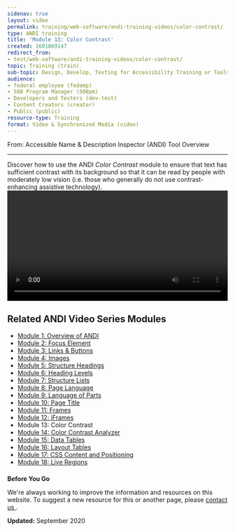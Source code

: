 ```yaml
---
sidenav: true
layout: video
permalink: training/web-software/andi-training-videos/color-contrast/
type: ANDI training
title: 'Module 13: Color Contrast'
created: 1601869147
redirect_from:
- test/web-software/andi-training-videos/color-contrast/
topic: Training (train)
sub-topic: Design, Develop, Testing for Accessibility Training or Tools
audience:
- federal employee (fedemp)
- 508 Program Manager (508pm)
- Developers and Testers (dev-test)
- Content Creators (creator)
- Public (public)
resource-type: Training
format: Video & Synchronized Media (video)
---
```


[comment]: <> (<h1>Module 13: Color Contrast </h1>)
<div class="field-name-module"><p>From: Accessible Name &amp; Description Inspector (ANDI) Tool Overview</p>
</div>

------------------
Discover how to use the ANDI _Color Contrast_ module to ensure that text has sufficient contrast with its background so that it can be read by people with moderately low vision (i.e. those who generally do not use contrast-enhancing assistive technology).
<video controls="controls" data-vscid="3qesx4ovd" style="width:100%"><source src="https://assets.section508.gov/files/videos/andi-13-color-contrast-oc.mp4" type="video/mp4"></video>
<h2 class="block-title">Related ANDI Video Series Modules</h2>
<div class="item-list">
   <ul>
      <li class="views-row views-row-1 views-row-odd views-row-first">
         <div class="views-field views-field-title">        
            <span class="field-content"><a class="active" href="{{site.baseurl}}/training/web-software/andi-training-videos/overview">Module 1: Overview of ANDI</a></span>  
         </div>
      </li>
      <li class="views-row views-row-2 views-row-even">
         <div class="views-field views-field-title">
            <span class="field-content"><a href="{{site.baseurl}}/training/web-software/andi-training-videos/focus-element">Module 2: Focus Element</a></span>
         </div>
      </li>
      <li class="views-row views-row-3 views-row-odd">
         <div class="views-field views-field-title">
            <span class="field-content"><a href="{{site.baseurl}}/training/web-software/andi-training-videos/links-buttons">Module 3: Links &amp; Buttons</a></span>
         </div>
      </li>
      <li class="views-row views-row-4 views-row-even">
         <div class="views-field views-field-title">
            <span class="field-content"><a href="{{site.baseurl}}/training/web-software/andi-training-videos/images">Module 4: Images</a></span>
         </div>
      </li>
      <li class="views-row views-row-5 views-row-odd">
         <div class="views-field views-field-title">
            <span class="field-content"><a href="{{site.baseurl}}/training/web-software/andi-training-videos/structure-headings">Module 5: Structure Headings</a></span>
         </div>
      </li>
      <li class="views-row views-row-6 views-row-even">
         <div class="views-field views-field-title">
<span class="field-content"><a href="{{site.baseurl}}/training/web-software/andi-training-videos/heading-levels">Module 6: Heading Levels</a></span>  </div>
      </li>
      <li class="views-row views-row-7 views-row-odd">
         <div class="views-field views-field-title">        
<span class="field-content"><a href="{{site.baseurl}}/training/web-software/andi-training-videos/structure-lists">Module 7: Structure Lists</a></span>  </div>
      </li>
      <li class="views-row views-row-8 views-row-even">
         <div class="views-field views-field-title">        
<span class="field-content"><a href="{{site.baseurl}}/training/web-software/andi-training-videos/page-language">Module 8: Page Language</a></span>  </div>
      </li>
      <li class="views-row views-row-9 views-row-odd">
         <div class="views-field views-field-title">        
<span class="field-content"><a href="{{site.baseurl}}/training/web-software/andi-training-videos/language-parts">Module 9: Language of Parts</a></span>  </div>
      </li>
      <li class="views-row views-row-10 views-row-even">
         <div class="views-field views-field-title"><span class="field-content"><a href="{{site.baseurl}}/training/web-software/andi-training-videos/andi-page-title">Module 10: Page Title</a></span>  </div>
      </li>
      <li class="views-row views-row-11 views-row-odd">
         <div class="views-field views-field-title">        <span class="field-content"><a href="{{site.baseurl}}/training/web-software/andi-training-videos/frames">Module 11: Frames</a></span>  </div>
      </li>
      <li class="views-row views-row-12 views-row-even">
         <div class="views-field views-field-title">        <span class="field-content"><a href="{{site.baseurl}}/training/web-software/andi-training-videos/iframes">Module 12: iFrames</a></span>  </div>
      </li>
      <li class="views-row views-row-13 views-row-odd">
         <div class="views-field views-field-title">        <span class="field-content">Module 13: Color Contrast</span>  </div>
      </li>
      <li class="views-row views-row-14 views-row-even">
         <div class="views-field views-field-title">        <span class="field-content"><a href="{{site.baseurl}}/training/web-software/andi-training-videos/color-contrast-analyzer">Module 14: Color Contrast Analyzer</a></span>  </div>
      </li>
      <li class="views-row views-row-15 views-row-odd">
         <div class="views-field views-field-title">        <span class="field-content"><a href="{{site.baseurl}}/training/web-software/anditraining-videos/data-tables">Module 15: Data Tables</a></span>  </div>
      </li>
      <li class="views-row views-row-16 views-row-even">
         <div class="views-field views-field-title">        <span class="field-content"><a href="{{site.baseurl}}/training/web-software/andi-training-videos/layout-tables">Module 16: Layout Tables</a></span>  </div>
      </li>
      <li class="views-row views-row-17 views-row-odd">
         <div class="views-field views-field-title">        <span class="field-content"><a href="{{site.baseurl}}/training/web-software/andi-training-videos/css-content-positioning">Module 17: CSS Content and Positioning</a></span>  </div>
      </li>
      <li class="views-row views-row-18 views-row-even views-row-last">
         <div class="views-field views-field-title">        <span class="field-content"><a href="{{site.baseurl}}/training/web-software/andi-training-videos/live-regions">Module 18: Live Regions</a></span>  </div>
      </li>
   </ul>
</div>
<div class="border-base radius-lg border-1px" style="margin-top: 1.5em;">
<div class="padding-1">
<p class="text-large"><strong>Before You Go</strong></p>
<p>We're always working to improve the information and resources on this website. To suggest a new resource for this or another page, please <a href="mailto:section.508@gsa.gov">contact us
</a>.</p>
</div>
</div>
<p><strong>Updated:</strong> September 2020</p>